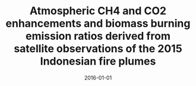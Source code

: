 ---
title: "Atmospheric CH<inf>4</inf> and CO<inf>2</inf> enhancements and biomass burning emission ratios derived from satellite observations of the 2015 Indonesian fire plumes"
collection: publications
permalink: /publication/2016-01-01-Parker201610111
date: 2016-01-01
venue: 'Atmospheric Chemistry and Physics'
paperurl: 'https://doi.org/10.5194/acp-16-10111-2016'
citation: 'Parker et al., <b>Atmospheric CH<inf>4</inf> and CO<inf>2</inf> enhancements and biomass burning emission ratios derived from satellite observations of the 2015 Indonesian fire plumes</b>, Atmospheric Chemistry and Physics, 2016-01-01, 10.5194/acp-16-10111-2016'
---